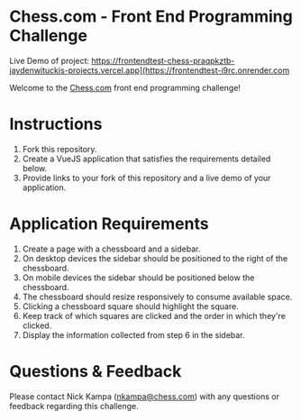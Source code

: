 # Chess.com - Front End Programming Challenge


Live Demo of project:
https://frontendtest-chess-praqpkztb-jaydenwituckis-projects.vercel.app](https://frontendtest-i9rc.onrender.com

Welcome to the [Chess.com](https://chess.com) front end programming challenge!

# Instructions
1. Fork this repository.
2. Create a VueJS application that satisfies the requirements detailed below.
3. Provide links to your fork of this repository and a live demo of your application.

# Application Requirements
1. Create a page with a chessboard and a sidebar.
2. On desktop devices the sidebar should be positioned to the right of the chessboard.
3. On mobile devices the sidebar should be positioned below the chessboard.
4. The chessboard should resize responsively to consume available space.
5. Clicking a chessboard square should highlight the square.
6. Keep track of which squares are clicked and the order in which they're clicked.
7. Display the information collected from step 6 in the sidebar.

# Questions & Feedback
Please contact Nick Kampa (nkampa@chess.com) with any questions or feedback regarding this challenge.

